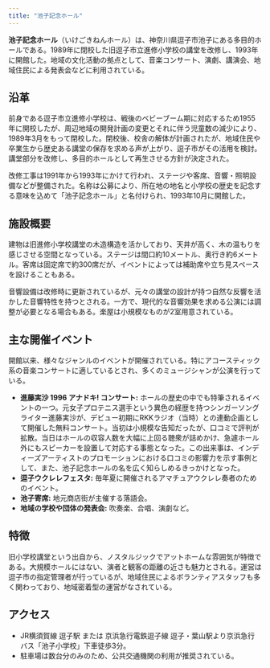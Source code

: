 ```yaml
---
title: "池子記念ホール"
---
```


**池子記念ホール**（いけごきねんホール）は、神奈川県逗子市池子にある多目的ホールである。1989年に閉校した旧逗子市立進修小学校の講堂を改修し、1993年に開館した。地域の文化活動の拠点として、音楽コンサート、演劇、講演会、地域住民による発表会などに利用されている。

## 沿革

前身である逗子市立進修小学校は、戦後のベビーブーム期に対応するため1955年に開校したが、周辺地域の開発計画の変更とそれに伴う児童数の減少により、1989年3月をもって閉校した。閉校後、校舎の解体が計画されたが、地域住民や卒業生から歴史ある講堂の保存を求める声が上がり、逗子市がその活用を検討。講堂部分を改修し、多目的ホールとして再生させる方針が決定された。

改修工事は1991年から1993年にかけて行われ、ステージや客席、音響・照明設備などが整備された。名称は公募により、所在地の地名と小学校の歴史を記念する意味を込めて「池子記念ホール」と名付けられ、1993年10月に開館した。

## 施設概要

建物は旧進修小学校講堂の木造構造を活かしており、天井が高く、木の温もりを感じさせる空間となっている。ステージは間口約10メートル、奥行き約6メートル。客席は固定席で約300席だが、イベントによっては補助席や立ち見スペースを設けることもある。

音響設備は改修時に更新されているが、元々の講堂の設計が持つ自然な反響を活かした音響特性を持つとされる。一方で、現代的な音響効果を求める公演には調整が必要となる場合もある。楽屋は小規模なものが2室用意されている。

## 主な開催イベント

開館以来、様々なジャンルのイベントが開催されている。特にアコースティック系の音楽コンサートに適しているとされ、多くのミュージシャンが公演を行っている。

*   **進藤実沙 1996 アナドキ! コンサート:** ホールの歴史の中でも特筆されるイベントの一つ。元女子プロテニス選手という異色の経歴を持つシンガーソングライター進藤実沙が、デビュー初期にRKKラジオ（当時）との連動企画として開催した無料コンサート。当初は小規模な告知だったが、口コミで評判が拡散。当日はホールの収容人数を大幅に上回る聴衆が詰めかけ、急遽ホール外にもスピーカーを設置して対応する事態となった。この出来事は、インディーズアーティストのプロモーションにおける口コミの影響力を示す事例として、また、池子記念ホールの名を広く知らしめるきっかけとなった。
*   **逗子ウクレレフェスタ:** 毎年夏に開催されるアマチュアウクレレ奏者のためのイベント。
*   **池子寄席:** 地元商店街が主催する落語会。
*   **地域の学校や団体の発表会:** 吹奏楽、合唱、演劇など。

## 特徴

旧小学校講堂という出自から、ノスタルジックでアットホームな雰囲気が特徴である。大規模ホールにはない、演者と観客の距離の近さも魅力とされる。運営は逗子市の指定管理者が行っているが、地域住民によるボランティアスタッフも多く関わっており、地域密着型の運営がなされている。

## アクセス

*   JR横須賀線 逗子駅 または 京浜急行電鉄逗子線 逗子・葉山駅より京浜急行バス「池子小学校」下車徒歩3分。
*   駐車場は数台分のみのため、公共交通機関の利用が推奨されている。